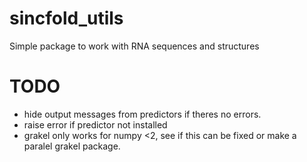 # sincfold_utils
Simple package to work with RNA sequences and structures 


# TODO
- hide output messages from predictors if theres no errors.
- raise error if predictor not installed 
- grakel only works for numpy <2, see if this can be fixed or make a paralel grakel package.
